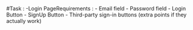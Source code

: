 #Task  :
-Login PageRequirements :
    - Email field
    - Password field
    - Login Button
    - SignUp Button
    - Third-party sign-in buttons (extra points if they actually work)